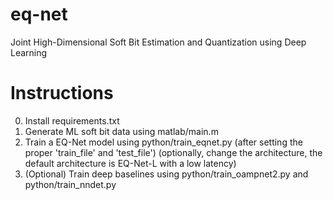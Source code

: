 # eq-net
Joint High-Dimensional Soft Bit Estimation and Quantization using Deep Learning

# Instructions
0. Install requirements.txt
1. Generate ML soft bit data using matlab/main.m
2. Train a EQ-Net model using python/train_eqnet.py (after setting the proper 'train_file' and 'test_file')
(optionally, change the architecture, the default architecture is EQ-Net-L with a low latency)
3. (Optional) Train deep baselines using python/train_oampnet2.py and python/train_nndet.py